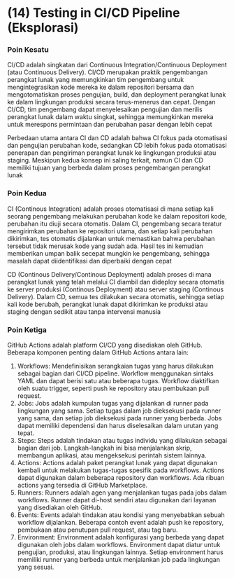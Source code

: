 # (14) Testing in CI/CD Pipeline (Eksplorasi)

### Poin Kesatu
CI/CD adalah singkatan dari Continuous Integration/Continuous Deployment (atau Continuous Delivery). CI/CD merupakan 
praktik pengembangan perangkat lunak yang memungkinkan tim pengembang untuk mengintegrasikan kode mereka ke dalam 
repositori bersama dan mengotomatiskan proses pengujian, build, dan deployment perangkat lunak ke dalam lingkungan 
produksi secara terus-menerus dan cepat. Dengan CI/CD, tim pengembang dapat menyelesaikan pengujian dan merilis 
perangkat lunak dalam waktu singkat, sehingga memungkinkan mereka untuk merespons permintaan dan perubahan pasar dengan 
lebih cepat

Perbedaan utama antara CI dan CD adalah bahwa CI fokus pada otomatisasi dan pengujian perubahan kode, sedangkan CD lebih 
fokus pada otomatisasi penerapan dan pengiriman perangkat lunak ke lingkungan produksi atau staging. Meskipun kedua 
konsep ini saling terkait, namun CI dan CD memiliki tujuan yang berbeda dalam proses pengembangan perangkat lunak

### Poin Kedua
CI (Continous Integration) adalah proses otomatisasi di mana setiap kali seorang pengembang melakukan perubahan kode ke 
dalam repositori kode, perubahan itu diuji secara otomatis. Dalam CI, pengembang secara teratur mengirimkan perubahan ke 
repositori utama, dan setiap kali perubahan dikirimkan, tes otomatis dijalankan untuk memastikan bahwa perubahan 
tersebut tidak merusak kode yang sudah ada. Hasil tes ini kemudian memberikan umpan balik secepat mungkin ke pengembang, 
sehingga masalah dapat diidentifikasi dan diperbaiki dengan cepat

CD (Continous Delivery/Continous Deployment) adalah proses di mana perangkat lunak yang telah melalui CI diambil dan 
dideploy secara otomatis ke server produksi (Continous Deployment) atau server staging (Continous Delivery). Dalam CD, 
semua tes dilakukan secara otomatis, sehingga setiap kali kode berubah, perangkat lunak dapat dikirimkan ke produksi 
atau staging dengan sedikit atau tanpa intervensi manusia

### Poin Ketiga
GitHub Actions adalah platform CI/CD yang disediakan oleh GitHub. Beberapa komponen penting dalam GitHub Actions antara 
lain:
1. Workflows: Mendefinisikan serangkaian tugas yang harus dilakukan sebagai bagian dari CI/CD pipeline. Workflow menggunakan sintaks YAML dan dapat berisi satu atau beberapa tugas. Workflow diaktifkan oleh suatu trigger, seperti push ke repository atau pembukaan pull request.
2. Jobs: Jobs adalah kumpulan tugas yang dijalankan di runner pada lingkungan yang sama. Setiap tugas dalam job dieksekusi pada runner yang sama, dan setiap job dieksekusi pada runner yang berbeda. Jobs dapat memiliki dependensi dan harus diselesaikan dalam urutan yang tepat.
3. Steps: Steps adalah tindakan atau tugas individu yang dilakukan sebagai bagian dari job. Langkah-langkah ini bisa menjalankan skrip, membangun aplikasi, atau mengeksekusi perintah sistem lainnya.
4. Actions: Actions adalah paket perangkat lunak yang dapat digunakan kembali untuk melakukan tugas-tugas spesifik pada workflows. Actions dapat digunakan dalam beberapa repository dan workflows. Ada ribuan actions yang tersedia di GitHub Marketplace.
5. Runners: Runners adalah agen yang menjalankan tugas pada jobs dalam workflows. Runner dapat di-host sendiri atau digunakan dari layanan yang disediakan oleh GitHub.
6. Events: Events adalah tindakan atau kondisi yang menyebabkan sebuah workflow dijalankan. Beberapa contoh event adalah push ke repository, pembukaan atau penutupan pull request, atau tag baru.
7. Environment: Environment adalah konfigurasi yang berbeda yang dapat digunakan oleh jobs dalam workflows. Environment dapat diatur untuk pengujian, produksi, atau lingkungan lainnya. Setiap environment harus memiliki runner yang berbeda untuk menjalankan job pada lingkungan yang sesuai.
